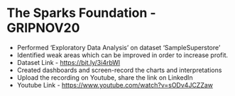 # The Sparks Foundation - GRIPNOV20

- Performed ‘Exploratory Data Analysis’ on dataset ‘SampleSuperstore’
- Identified weak areas which can be improved in order to increase profit.
- Dataset Link - https://bit.ly/3i4rbWl
- Created dashboards and screen-record the charts and interpretations
- Upload the recording on Youtube, share the link on LinkedIn
- Youtube Link - https://www.youtube.com/watch?v=sODv4JCZZaw
